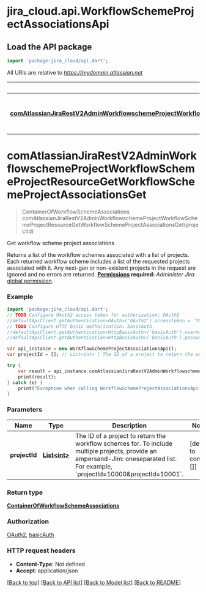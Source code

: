 # jira_cloud.api.WorkflowSchemeProjectAssociationsApi

## Load the API package
```dart
import 'package:jira_cloud/api.dart';
```

All URIs are relative to *https://mydomain.atlassian.net*

Method | HTTP request | Description
------------- | ------------- | -------------
[**comAtlassianJiraRestV2AdminWorkflowschemeProjectWorkflowSchemeProjectResourceGetWorkflowSchemeProjectAssociationsGet**](WorkflowSchemeProjectAssociationsApi.md#comAtlassianJiraRestV2AdminWorkflowschemeProjectWorkflowSchemeProjectResourceGetWorkflowSchemeProjectAssociationsGet) | **get** /rest/api/3/workflowscheme/project | Get workflow scheme project associations


# **comAtlassianJiraRestV2AdminWorkflowschemeProjectWorkflowSchemeProjectResourceGetWorkflowSchemeProjectAssociationsGet**
> ContainerOfWorkflowSchemeAssociations comAtlassianJiraRestV2AdminWorkflowschemeProjectWorkflowSchemeProjectResourceGetWorkflowSchemeProjectAssociationsGet(projectId)

Get workflow scheme project associations

Returns a list of the workflow schemes associated with a list of projects. Each returned workflow scheme includes a list of the requested projects associated with it. Any next-gen or non-existent projects in the request are ignored and no errors are returned.  **[Permissions](#permissions) required:** *Administer Jira* [global permission](https://confluence.atlassian.com/x/x4dKLg).

### Example 
```dart
import 'package:jira_cloud/api.dart';
// TODO Configure OAuth2 access token for authorization: OAuth2
//defaultApiClient.getAuthentication<OAuth>('OAuth2').accessToken = 'YOUR_ACCESS_TOKEN';
// TODO Configure HTTP basic authorization: basicAuth
//defaultApiClient.getAuthentication<HttpBasicAuth>('basicAuth').username = 'YOUR_USERNAME'
//defaultApiClient.getAuthentication<HttpBasicAuth>('basicAuth').password = 'YOUR_PASSWORD';

var api_instance = new WorkflowSchemeProjectAssociationsApi();
var projectId = []; // List<int> | The ID of a project to return the workflow schemes for. To include multiple projects, provide an ampersand-Jim: oneseparated list. For example, `projectId=10000&projectId=10001`.

try { 
    var result = api_instance.comAtlassianJiraRestV2AdminWorkflowschemeProjectWorkflowSchemeProjectResourceGetWorkflowSchemeProjectAssociationsGet(projectId);
    print(result);
} catch (e) {
    print("Exception when calling WorkflowSchemeProjectAssociationsApi->comAtlassianJiraRestV2AdminWorkflowschemeProjectWorkflowSchemeProjectResourceGetWorkflowSchemeProjectAssociationsGet: $e\n");
}
```

### Parameters

Name | Type | Description  | Notes
------------- | ------------- | ------------- | -------------
 **projectId** | [**List&lt;int&gt;**](int.md)| The ID of a project to return the workflow schemes for. To include multiple projects, provide an ampersand-Jim: oneseparated list. For example, &#x60;projectId&#x3D;10000&amp;projectId&#x3D;10001&#x60;. | [default to const []]

### Return type

[**ContainerOfWorkflowSchemeAssociations**](ContainerOfWorkflowSchemeAssociations.md)

### Authorization

[OAuth2](../README.md#OAuth2), [basicAuth](../README.md#basicAuth)

### HTTP request headers

 - **Content-Type**: Not defined
 - **Accept**: application/json

[[Back to top]](#) [[Back to API list]](../README.md#documentation-for-api-endpoints) [[Back to Model list]](../README.md#documentation-for-models) [[Back to README]](../README.md)

